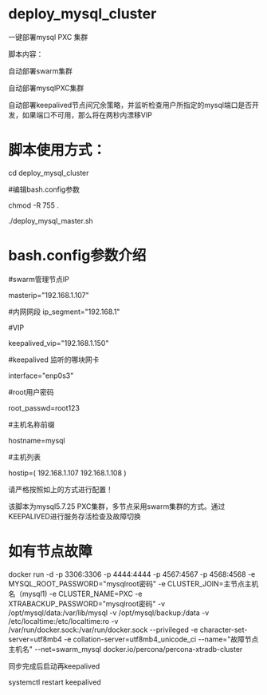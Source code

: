 # deploy_mysql_cluster

一键部署mysql PXC 集群

脚本内容：

自动部署swarm集群

自动部署mysqlPXC集群

自动部署keepalived节点间冗余策略，并监听检查用户所指定的mysql端口是否开发，如果端口不可用，那么将在两秒内漂移VIP
# 脚本使用方式：

cd deploy_mysql_cluster

#编辑bash.config参数

chmod -R 755 .

./deploy_mysql_master.sh

# bash.config参数介绍

#swarm管理节点IP

masterip="192.168.1.107"

#内网网段
ip_segment="192.168.1"

#VIP

keepalived_vip="192.168.1.150"

#keepalived 监听的哪块网卡

interface="enp0s3"

#root用户密码

root_passwd=root123

#主机名称前缀

hostname=mysql

#主机列表

hostip=(
192.168.1.107
192.168.1.108
)

请严格按照如上的方式进行配置！

该脚本为mysql5.7.25 PXC集群，多节点采用swarm集群的方式。通过KEEPALIVED进行服务存活检查及故障切换


# 如有节点故障

 docker run -d -p 3306:3306 -p 4444:4444 -p 4567:4567 -p 4568:4568 -e MYSQL_ROOT_PASSWORD="mysqlroot密码" -e CLUSTER_JOIN=主节点主机名（mysql1) -e CLUSTER_NAME=PXC -e XTRABACKUP_PASSWORD="mysqlroot密码" -v /opt/mysql/data:/var/lib/mysql -v /opt/mysql/backup:/data -v /etc/localtime:/etc/localtime:ro -v /var/run/docker.sock:/var/run/docker.sock --privileged -e character-set-server=utf8mb4 -e collation-server=utf8mb4_unicode_ci --name="故障节点主机名" --net=swarm_mysql docker.io/percona/percona-xtradb-cluster


同步完成后启动再keepalived

systemctl restart keepalived 

